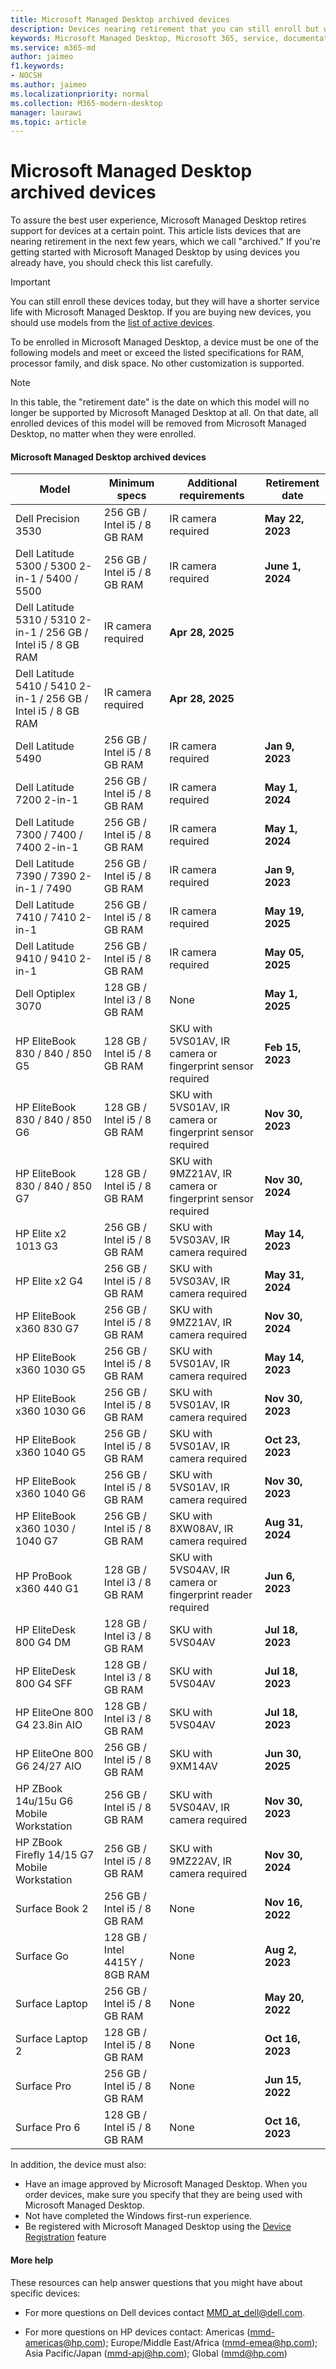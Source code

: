 ```yaml
---
title: Microsoft Managed Desktop archived devices
description: Devices nearing retirement that you can still enroll but will have a shortened support life
keywords: Microsoft Managed Desktop, Microsoft 365, service, documentation
ms.service: m365-md
author: jaimeo
f1.keywords:
- NOCSH
ms.author: jaimeo
ms.localizationpriority: normal
ms.collection: M365-modern-desktop
manager: laurawi
ms.topic: article
---
```


# Microsoft Managed Desktop archived devices

To assure the best user experience, Microsoft Managed Desktop retires support for devices at a certain point. This article lists devices that are nearing retirement in the next few years, which we call "archived." If you're getting started with Microsoft Managed Desktop by using devices you already have, you should check this list carefully.

>[!IMPORTANT]
>You can still enroll these devices today, but they will have a shorter service life with Microsoft Managed Desktop. If you are buying new devices, you should use models from the [list of active devices](./device-list.md).

<!-- Microsoft 365 E5; Device as a Service -->
<!-- Split from device & technologies topic. Destination topic for aka.ms/device-list  -->
To be enrolled in Microsoft Managed Desktop, a device must be one of the following models and meet or exceed the listed specifications for RAM, processor family, and disk space. No other customization is supported.



>[!NOTE]
>In this table, the "retirement date" is the date on which this model will no longer be supported by Microsoft Managed Desktop at all. On that date, all enrolled devices of this model will be removed from Microsoft Managed Desktop, no matter when they were enrolled.

#### Microsoft Managed Desktop archived devices

| Model  | Minimum specs  | Additional requirements  | Retirement date |
|---------|---------|---------|---------|
|Dell Precision 3530| 256 GB / Intel i5 / 8 GB RAM | IR camera required | **May 22, 2023** |
|Dell Latitude 5300 / 5300 2-in-1 / 5400 / 5500 | 256 GB / Intel i5 / 8 GB RAM | IR camera required | **June 1, 2024**  |
|Dell Latitude 5310 / 5310 2-in-1 / 256 GB / Intel i5 / 8 GB RAM | IR camera required | **Apr 28, 2025**  |
|Dell Latitude 5410 / 5410 2-in-1 / 256 GB / Intel i5 / 8 GB RAM | IR camera required | **Apr 28, 2025**  |
|Dell Latitude 5490 | 256 GB / Intel i5 / 8 GB RAM | IR camera required | **Jan 9, 2023** |
|Dell Latitude 7200 2-in-1 | 256 GB / Intel i5 / 8 GB RAM | IR camera required | **May 1, 2024** |
|Dell Latitude 7300 / 7400 / 7400 2-in-1 | 256 GB / Intel i5 / 8 GB RAM | IR camera required | **May 1, 2024**  |
|Dell Latitude 7390 / 7390 2-in-1 / 7490 | 256 GB / Intel i5 / 8 GB RAM   | IR camera required | **Jan 9, 2023** |
|Dell Latitude 7410 / 7410 2-in-1 | 256 GB / Intel i5 / 8 GB RAM | IR camera required | **May 19, 2025**  |
|Dell Latitude 9410 / 9410 2-in-1 | 256 GB / Intel i5 / 8 GB RAM | IR camera required | **May 05, 2025**  |
|Dell Optiplex 3070 | 128 GB / Intel i3 / 8 GB RAM | None | **May 1, 2025**  |
|HP EliteBook 830 / 840 / 850 G5| 128 GB / Intel i5 / 8 GB RAM | SKU with 5VS01AV, IR camera or fingerprint sensor required  | **Feb 15, 2023** |
|HP EliteBook 830 / 840 / 850 G6| 128 GB / Intel i5 / 8 GB RAM | SKU with 5VS01AV, IR camera or fingerprint sensor required  | **Nov 30, 2023** |
|HP EliteBook 830 / 840 / 850 G7| 128 GB / Intel i5 / 8 GB RAM | SKU with 9MZ21AV, IR camera or fingerprint sensor required  | **Nov 30, 2024** |
|HP Elite x2 1013 G3| 256 GB / Intel i5 / 8 GB RAM | SKU with 5VS03AV, IR camera required |**May 14, 2023** |
|HP Elite x2 G4| 256 GB / Intel i5 / 8 GB RAM | SKU with 5VS03AV, IR camera required |**May 31, 2024** |
|HP EliteBook x360 830 G7| 256 GB / Intel i5 / 8 GB RAM | SKU with 9MZ21AV, IR camera required |**Nov 30, 2024** |
|HP EliteBook x360 1030 G5| 256 GB / Intel i5 / 8 GB RAM | SKU with 5VS01AV, IR camera required |**May 14, 2023** |
|HP EliteBook x360 1030 G6| 256 GB / Intel i5 / 8 GB RAM | SKU with 5VS01AV, IR camera required |**Nov 30, 2023** |
|HP EliteBook x360 1040 G5| 256 GB / Intel i5 / 8 GB RAM | SKU with 5VS01AV, IR camera required | **Oct 23, 2023** |
|HP EliteBook x360 1040 G6| 256 GB / Intel i5 / 8 GB RAM | SKU with 5VS01AV, IR camera required | **Nov 30, 2023** |
|HP EliteBook x360 1030 / 1040 G7| 256 GB / Intel i5 / 8 GB RAM | SKU with 8XW08AV, IR camera required | **Aug 31, 2024** |
|HP ProBook x360 440 G1| 128 GB / Intel i3 / 8 GB RAM | SKU with 5VS04AV, IR camera or fingerprint reader required | **Jun 6, 2023** |
|HP EliteDesk 800 G4 DM | 128 GB / Intel i3 / 8 GB RAM | SKU with 5VS04AV | **Jul 18, 2023** |
|HP EliteDesk 800 G4 SFF | 128 GB / Intel i3 / 8 GB RAM | SKU with 5VS04AV | **Jul 18, 2023** |
|HP EliteOne 800 G4 23.8in AIO |128 GB / Intel i3 / 8 GB RAM |SKU with 5VS04AV| **Jul 18, 2023** |
|HP EliteOne 800 G6 24/27 AIO |256 GB / Intel i5 / 8 GB RAM |SKU with 9XM14AV| **Jun 30, 2025** |
|HP ZBook 14u/15u G6 Mobile Workstation |256 GB / Intel i5 / 8 GB RAM |SKU with 5VS04AV, IR camera required| **Nov 30, 2023** |
|HP ZBook Firefly 14/15 G7 Mobile Workstation |256 GB / Intel i5 / 8 GB RAM |SKU with 9MZ22AV, IR camera required| **Nov 30, 2024** |
|Surface Book 2| 256 GB / Intel i5 / 8 GB RAM | None | **Nov 16, 2022** |
|Surface Go| 128 GB / Intel 4415Y / 8GB RAM | None | **Aug 2, 2023** |
|Surface Laptop| 256 GB / Intel i5 / 8 GB RAM | None | **May 20, 2022** |
|Surface Laptop 2| 128 GB / Intel i5 / 8 GB RAM | None | **Oct 16, 2023** |
|Surface Pro| 256 GB / Intel i5 / 8 GB RAM | None | **Jun 15, 2022** |
|Surface Pro 6| 128 GB / Intel i5 / 8 GB RAM | None | **Oct 16, 2023** |

In addition, the device must also:

- Have an image approved by Microsoft Managed Desktop. When you order devices, make sure you specify that they are being used with Microsoft Managed Desktop.
- Not have completed the Windows first-run experience.
- Be registered with Microsoft Managed Desktop using the [Device Registration](../get-started/register-devices-self.md) feature

#### More help

These resources can help answer questions that you might have about specific devices:

- For more questions on Dell devices contact [MMD_at_dell@dell.com](mailto:MMD_at_dell@dell.com).

- For more questions on HP devices contact: Americas ([mmd-americas@hp.com](mailto:mmd-americas@hp.com)); Europe/Middle East/Africa ([mmd-emea@hp.com](mailto:mmd-emea@hp.com)); Asia Pacific/Japan ([mmd-apj@hp.com](mailto:mmd-apj@hp.com)); Global ([mmd@hp.com](mailto:mmd@hp.com))
